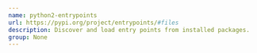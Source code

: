 ```yaml
---
name: python2-entrypoints
url: https://pypi.org/project/entrypoints/#files
description: Discover and load entry points from installed packages.
group: None
---
```

